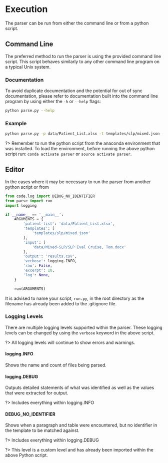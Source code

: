 # Execution

The parser can be run from either the command line or from a python script.

## Command Line

The preferred method to run the parser is using the provided command line script.  This script behaves similarly to any other command line program on a typical Unix system.

### Documentation 

To avoid duplicate documentation and the potential for out of sync documentation, please refer to documentation built into the command line program by using either the `-h` or `--help` flags:

```bash
python parse.py --help
```

### Example

```bash
python parse.py -p data/Patient_List.xlsx -t templates/slp/mixed.json -i data/slp/* -o results.csv -v
```

?> Remember to run the python script from the anaconda environment that was installed.  To load the environment, before running the above python script run: `conda activate parser` or `source activate parser`.



## Editor

In the cases where it may be necessary to run the parser from another python script or from 

```python
from code.log import DEBUG_NO_IDENTIFIER
from parse import run
import logging

if __name__ == '__main__':
    ARGUMENTS = {
        'patient-list': 'data/Patient_List.xlsx',
        'templates': [
            'templates/slp/mixed.json'
        ],
        'input': [
            'data/Mixed-SLP/SLP Eval Cruise, Tom.docx'
        ],
        'output': 'results.csv',
        'verbose': logging.INFO,
        'raw': False,
        'excerpt': 10,
        'log': None,
    }

    run(ARGUMENTS)
```

It is advised to name your script, `run.py`, in the root directory as the filename has already been added to the .gitignore file.

### Logging Levels

There are multiple logging levels supported within the parser.  These logging levels can be changed by using the `verbose` keyword in the above script.

?> All logging levels will continue to show errors and warnings.

#### logging.INFO

Shows the name and count of files being parsed.

#### logging.DEBUG

Outputs detailed statements of what was identified as well as the values that were extracted for output.

?> Includes everything within logging.INFO

#### DEBUG_NO_IDENTIFIER

Shows when a paragraph and table were encountered, but no identifier in the template to be matched against.

?> Includes everything within logging.DEBUG

?> This level is a custom level and has already been imported within the above Python script.
